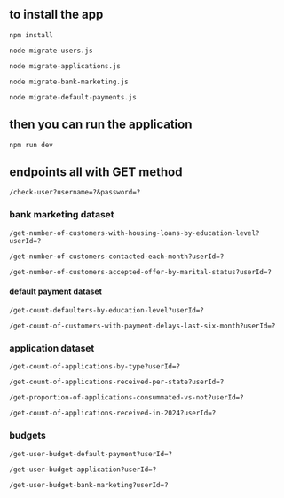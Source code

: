## to install the app

`npm install`

`node migrate-users.js`

`node migrate-applications.js`

`node migrate-bank-marketing.js`

`node migrate-default-payments.js`

## then you can run the application

`npm run dev`

## endpoints all with GET method

`/check-user?username=?&password=?`

### bank marketing dataset

`/get-number-of-customers-with-housing-loans-by-education-level?userId=?`

`/get-number-of-customers-contacted-each-month?userId=?`

`/get-number-of-customers-accepted-offer-by-marital-status?userId=?`

#### default payment dataset

`/get-count-defaulters-by-education-level?userId=?`

`/get-count-of-customers-with-payment-delays-last-six-month?userId=?`

### application dataset

`/get-count-of-applications-by-type?userId=?`

`/get-count-of-applications-received-per-state?userId=?`

`/get-proportion-of-applications-consummated-vs-not?userId=?`

`/get-count-of-applications-received-in-2024?userId=?`

### budgets

`/get-user-budget-default-payment?userId=?`

`/get-user-budget-application?userId=?`

`/get-user-budget-bank-marketing?userId=?`
